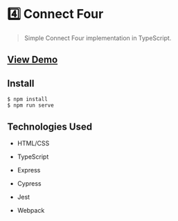 # 4️⃣ Connect Four

> Simple Connect Four implementation in TypeScript.

## [View Demo](https://mhborthwick.github.io/connect4/)

## Install

```
$ npm install
$ npm run serve
```

## Technologies Used

- HTML/CSS

- TypeScript

- Express

- Cypress

- Jest

- Webpack
